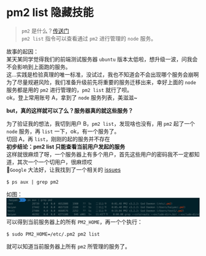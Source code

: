 # pm2 list 隐藏技能
> `pm2` 是什么？[传送门](http://pm2.keymetrics.io/)  
> `pm2 list` 指令可以查看通过 `pm2` 进行管理的 `node` 服务。

故事的起因：  
某天某同学觉得我们的前端测试服务器 `ubuntu` 版本太低啦，想升级一波，问我会不会影响到上面跑的服务。  
这...实践是检验真理的唯一标准，没试过，我也不知道会不会出现哪个服务会崩啊  
为了尽量规避风险，我们准备升级前先将重要的服务迁移出来，幸好上面的 `node` 服务都是用的 `pm2` 进行管理的，`pm2 list` 就行了呗。  
ok，登上常用账号 A，拿到了 `node` 服务列表，美滋滋~  

**but，真的这样就可以了么？服务器真的就这些服务？**  

为了验证我的想法，我切到用户 B，`pm2 list`，发现啥也没有，用 `pm2` 起了一个 `node` 服务，再 `list` 一下，ok，有一个服务了。  
切回 A，再 `list`，刚刚的起的服务并不存在  
**初步结论：pm2 list 只能查看当前用户发起的服务**  
这样就很麻烦了呀，一个服务器上有多个用户，首先这些用户的密码我不一定都知道，其次一个一个切用户，很麻烦哎  
`Google` 大法好，让我找到了一个相关的 [issues](https://github.com/Unitech/pm2/issues/992#issuecomment-72733760)  
```
$ ps aux | grep pm2
```
如图：
![pm2](./imgs/pm2-list1.png)
可以得到当前服务器上的所有 `PM2_HOME`，再一个个执行：

```
$ sudo PM2_HOME=/etc/.pm2 pm2 list
```
就可以知道当前服务器上所有 `pm2` 所管理的服务了。

